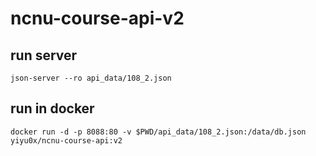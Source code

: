 # ncnu-course-api-v2

## run server

`json-server --ro api_data/108_2.json`

## run in docker

`docker run -d -p 8088:80 -v $PWD/api_data/108_2.json:/data/db.json yiyu0x/ncnu-course-api:v2`
